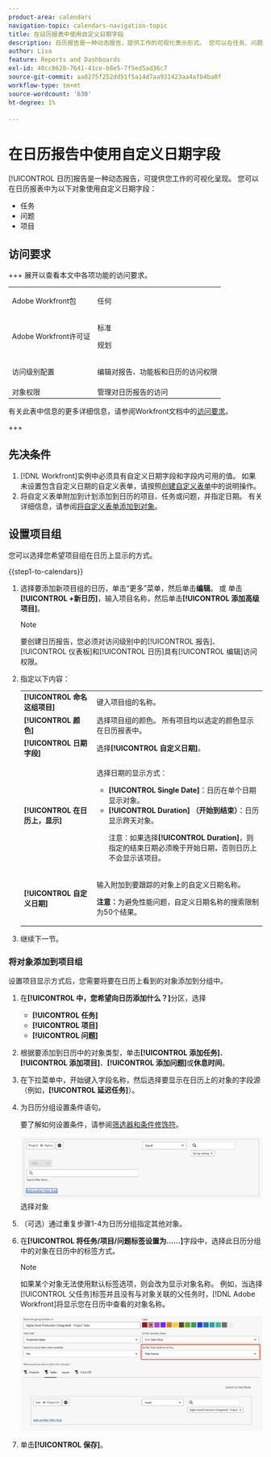 ```yaml
---
product-area: calendars
navigation-topic: calendars-navigation-topic
title: 在日历报表中使用自定义日期字段
description: 日历报告是一种动态报告，提供工作的可视化表示形式。 您可以在任务、问题和项目的日历报告中使用自定义日期字段。
author: Lisa
feature: Reports and Dashboards
exl-id: 40cc8628-7641-41ce-b8e5-7f5ed5ad36c7
source-git-commit: aa8275f252dd51f5a14d7aa931423aa4afb4ba8f
workflow-type: tm+mt
source-wordcount: '630'
ht-degree: 1%

---
```


# 在日历报告中使用自定义日期字段

[!UICONTROL 日历]报告是一种动态报告，可提供您工作的可视化呈现。 您可以在日历报表中为以下对象使用自定义日期字段：

* 任务
* 问题
* 项目

## 访问要求

+++ 展开以查看本文中各项功能的访问要求。

<table style="table-layout:auto"> 
 <col> 
 </col> 
 <col> 
 </col> 
 <tbody> 
  <tr> 
   <td role="rowheader">Adobe Workfront包</td> 
   <td> <p>任何</p> </td> 
  </tr> 
  <tr> 
   <td role="rowheader">Adobe Workfront许可证</td> 
   <td><p>标准</p>
       <p>规划</p></td> 
  </tr> 
  <tr> 
   <td role="rowheader">访问级别配置</td> 
   <td> <p>编辑对报告、功能板和日历的访问权限</p></td> 
  </tr> 
  <tr> 
   <td role="rowheader">对象权限</td> 
   <td>管理对日历报告的访问</td> 
  </tr> 
 </tbody> 
</table>

有关此表中信息的更多详细信息，请参阅Workfront文档中的[访问要求](/help/quicksilver/administration-and-setup/add-users/access-levels-and-object-permissions/access-level-requirements-in-documentation.md)。

+++

## 先决条件

1. [!DNL Workfront]实例中必须具有自定义日期字段和字段内可用的值。 如果未设置包含自定义日期的自定义表单，请按照[创建自定义表单](/help/quicksilver/administration-and-setup/customize-workfront/create-manage-custom-forms/form-designer/design-a-form/design-a-form.md)中的说明操作。
1. 将自定义表单附加到计划添加到日历的项目、任务或问题，并指定日期。 有关详细信息，请参阅[将自定义表单添加到对象](../../../workfront-basics/work-with-custom-forms/add-a-custom-form-to-an-object.md)。

## 设置项目组

您可以选择您希望项目组在日历上显示的方式。

{{step1-to-calendars}}

1. 选择要添加新项目组的日历，单击“更多”菜单，然后单击&#x200B;**编辑**。
或
单击&#x200B;**[!UICONTROL +新日历]**，输入项目名称，然后单击&#x200B;**[!UICONTROL 添加高级项目]**。

   >[!NOTE]
   >
   >要创建日历报告，您必须对访问级别中的[!UICONTROL 报告]、[!UICONTROL 仪表板]和[!UICONTROL 日历]具有[!UICONTROL 编辑]访问权限。

1. 指定以下内容：

   <table style="table-layout:auto">
    <col>
    <col>
    <tbody>
     <tr>
      <td role="rowheader"><strong>[!UICONTROL 命名这组项目]</strong></td>
      <td>键入项目组的名称。</td>
     </tr>
     <tr>
      <td role="rowheader"><strong>[!UICONTROL 颜色]</strong></td>
      <td>选择项目组的颜色。 所有项目均以选定的颜色显示在日历报表中。</td>
     </tr>
     <tr>
      <td role="rowheader"><strong>[!UICONTROL 日期字段]</strong></td>
      <td>选择<strong>[!UICONTROL 自定义日期]</strong>。<br></td>
     </tr>
     <tr>
      <td role="rowheader"><strong>[!UICONTROL 在日历上，显示]</strong></td>
      <td><p>选择日期的显示方式：</p>
       <ul>
        <li><strong>[!UICONTROL Single Date]</strong>：日历在单个日期显示对象。</li>
        <li><strong>[!UICONTROL Duration] （开始到结束）</strong>：日历显示跨天对象。<br><p>注意：如果选择<strong>[!UICONTROL Duration]</strong>，则指定的结束日期必须晚于开始日期，否则日历上不会显示该项目。</p></li>
       </ul></td>
     </tr>
     <tr data-mc-conditions="">
      <td role="rowheader"><strong>[!UICONTROL 自定义日期]</strong></td>
      <td><p>输入附加到要跟踪的对象上的自定义日期名称。</p><p><strong>注意：</strong>为避免性能问题，自定义日期名称的搜索限制为50个结果。</td>
     </tr>
    </tbody>
   </table>

1. 继续下一节。

### 将对象添加到项目组

设置项目显示方式后，您需要将要在日历上看到的对象添加到分组中。

1. 在&#x200B;**[!UICONTROL 中，您希望向日历添加什么？]**&#x200B;分区，选择

   * **[!UICONTROL 任务]**
   * **[!UICONTROL 项目]**
   * **[!UICONTROL 问题]**

1. 根据要添加到日历中的对象类型，单击&#x200B;**[!UICONTROL 添加任务]**、**[!UICONTROL 添加项目]**、**[!UICONTROL 添加问题]**&#x200B;或&#x200B;**休息时间**。

1. 在下拉菜单中，开始键入字段名称，然后选择要显示在日历上的对象的字段源（例如，**[!UICONTROL 延迟任务]**）。
1. 为日历分组设置条件语句。


   要了解如何设置条件，请参阅[筛选器和条件修饰符](../../../reports-and-dashboards/reports/reporting-elements/filter-condition-modifiers.md)。

   ![为日历](assets/calendar-field-name.png)选择对象

1. （可选）通过重复步骤1-4为日历分组指定其他对象。
1. 在&#x200B;**[!UICONTROL 将任务/项目/问题标签设置为……]**&#x200B;字段中，选择此日历分组中的对象在日历中的标签方式。

   >[!NOTE]
   >
   >如果某个对象无法使用默认标签选项，则会改为显示对象名称。 例如，当选择[!UICONTROL 父任务]标签并且没有与对象关联的父任务时，[!DNL Adobe Workfront]将显示您在日历中查看的对象名称。

   ![设置任务标签](assets/set-task-labels.png)
1. 单击&#x200B;**[!UICONTROL 保存]**。

